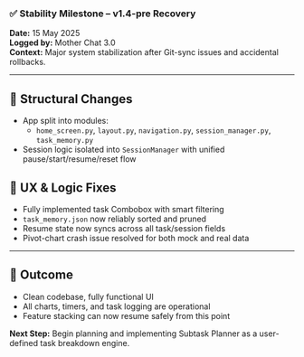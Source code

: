 ### ✅ Stability Milestone – v1.4-pre Recovery
**Date:** 15 May 2025  
**Logged by:** Mother Chat 3.0  
**Context:** Major system stabilization after Git-sync issues and accidental rollbacks.

---

## 🔧 Structural Changes
- App split into modules:
  - `home_screen.py`, `layout.py`, `navigation.py`, `session_manager.py`, `task_memory.py`
- Session logic isolated into `SessionManager` with unified pause/start/resume/reset flow

## 🧠 UX & Logic Fixes
- Fully implemented task Combobox with smart filtering
- `task_memory.json` now reliably sorted and pruned
- Resume state now syncs across all task/session fields
- Pivot-chart crash issue resolved for both mock and real data

---

## 🎯 Outcome
- Clean codebase, fully functional UI
- All charts, timers, and task logging are operational
- Feature stacking can now resume safely from this point

**Next Step:** Begin planning and implementing Subtask Planner as a user-defined task breakdown engine.
